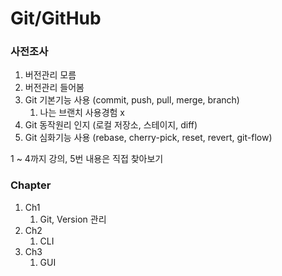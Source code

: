 # Git/GitHub

### 사전조사

1. 버전관리 모름
2. 버전관리 들어봄
3. Git 기본기능 사용 (commit, push, pull, merge, branch)
   1. 나는 브랜치 사용경험 x
4. Git 동작원리 인지 (로컬 저장소, 스테이지, diff)
5. Git 심화기능 사용 (rebase, cherry-pick, reset, revert, git-flow)

1 ~ 4까지 강의, 5번 내용은 직접 찾아보기

### Chapter

1. Ch1
   1. Git, Version 관리
2. Ch2
   1. CLI
3. Ch3
   1. GUI
